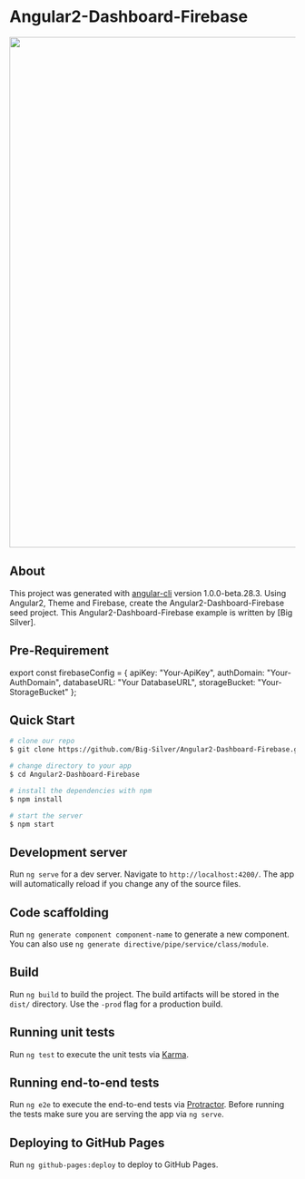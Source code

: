 # Angular2-Dashboard-Firebase

<img width="900" src="src/app/assets/img/angular2-dashboard-firebase.png" border="0" />

## About
This project was generated with [angular-cli](https://github.com/angular/angular-cli) version 1.0.0-beta.28.3.
Using Angular2, Theme and Firebase, create the Angular2-Dashboard-Firebase seed project.
This Angular2-Dashboard-Firebase example is written by [Big Silver].

## Pre-Requirement
export const firebaseConfig = {
  apiKey: "Your-ApiKey",
	authDomain: "Your-AuthDomain",
	databaseURL: "Your DatabaseURL",
	storageBucket: "Your-StorageBucket"
};

## Quick Start

```bash
# clone our repo
$ git clone https://github.com/Big-Silver/Angular2-Dashboard-Firebase.git Angular2-Dashboard-Firebase

# change directory to your app
$ cd Angular2-Dashboard-Firebase

# install the dependencies with npm
$ npm install

# start the server
$ npm start
```

## Development server
Run `ng serve` for a dev server. Navigate to `http://localhost:4200/`. The app will automatically reload if you change any of the source files.

## Code scaffolding

Run `ng generate component component-name` to generate a new component. You can also use `ng generate directive/pipe/service/class/module`.

## Build

Run `ng build` to build the project. The build artifacts will be stored in the `dist/` directory. Use the `-prod` flag for a production build.

## Running unit tests

Run `ng test` to execute the unit tests via [Karma](https://karma-runner.github.io).

## Running end-to-end tests

Run `ng e2e` to execute the end-to-end tests via [Protractor](http://www.protractortest.org/).
Before running the tests make sure you are serving the app via `ng serve`.

## Deploying to GitHub Pages
Run `ng github-pages:deploy` to deploy to GitHub Pages.
